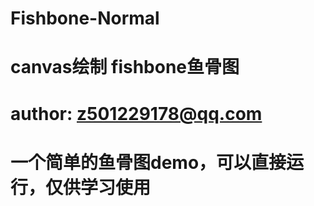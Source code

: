 # Fishbone-Normal

# canvas绘制 fishbone鱼骨图

# author: z501229178@qq.com

# 一个简单的鱼骨图demo，可以直接运行，仅供学习使用
